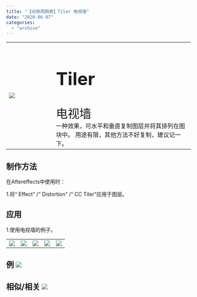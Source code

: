 ```yaml
---
title: "【动效周期表】Tiler 电视墙"
date: "2020-06-07"
categories: 
  - "archive"
---
```


<table style="border-collapse: collapse; width: 100%;"><tbody class="table1"><tr><td style="width: 25.4125%;"><img src="https://mir.yuelili.com/user/AE/mg/foxcodex/Tiler.gif"></td><td style="width: 93.8898%;"><h2 style="font-size: 36pt;">Tiler</h2><div></div><span style="font-size: 24pt;">电视墙</span><div></div>一种效果，可水平和垂直复制图层并将其排列在图块中。 用途有限，其他方法不好复制，建议记一下。</td></tr></tbody></table>

## 制作方法

在Aftereffects中使用时：

1.将“ Effect” /“ Distortion” /“ CC Tiler”应用于图层。

## 应用

1.使用电视墙的例子。

<table style="border-collapse: collapse;"><tbody class="table1"><tr><td><a href="https://yuelili.com/archive/repeattrim/"><img src="https://mir.yuelili.com/user/AE/mg/foxcodex/Tiler.gif"></a></td><td><img class="plus" src="https://mir.yuelili.com/user/AE/mg/foxcodex/plus.png"></td><td><a href="https://yuelili.com/archive/wigglerotate/"><img src="https://mir.yuelili.com/user/AE/mg/foxcodex/WiggleRotate.gif"></a></td><td><img class="plus" src="https://mir.yuelili.com/user/AE/mg/foxcodex/tri.png"></td><td><img src="https://mir.yuelili.com/user/AE/mg/foxcodex/Tiler-Ex001.gif"></td></tr></tbody></table>

## 例 ![](https://mir.yuelili.com/user/AE/mg/foxcodex/Tiler-Ex001.gif)

## 相似/相关 [![](https://mir.yuelili.com/user/AE/mg/foxcodex/Scale.gif)](https://yuelili.com/archive/scale/)
